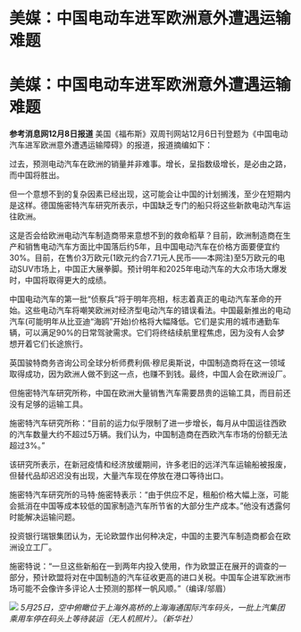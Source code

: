 # 美媒：中国电动车进军欧洲意外遭遇运输难题

# 美媒：中国电动车进军欧洲意外遭遇运输难题

**参考消息网12月8日报道** 美国《福布斯》双周刊网站12月6日刊登题为《中国电动汽车进军欧洲意外遭遇运输障碍》的报道，报道摘编如下：

过去，预测电动汽车在欧洲的销量并非难事。增长，呈指数级增长，是必由之路，而中国将胜出。

但一个意想不到的复杂因素已经出现，这可能会让中国的计划搁浅，至少在短期内是这样。德国施密特汽车研究所表示，中国缺乏专门的船只将这些新款电动汽车运往欧洲。

这是否会给欧洲电动汽车制造商带来意想不到的救命稻草？目前，欧洲制造商在生产和销售电动汽车方面比中国落后约5年，且中国电动汽车在价格方面要便宜约30%。目前，在售价3万欧元(1欧元约合7.71元人民币——本网注)至5万欧元的电动SUV市场上，中国正大展拳脚。预计明年和2025年电动汽车的大众市场大爆发时，中国将取得更大的成绩。

中国电动汽车的第一批“侦察兵”将于明年亮相，标志着真正的电动汽车革命的开始。这些电动汽车将嘲笑欧洲对经济型电动汽车的错误看法。中国最新推出的电动汽车(可能明年从比亚迪“海鸥”开始)价格将大幅降低。它们是实用的城市通勤车辆，可以满足90%的日常驾驶需求。它们将终结续航里程焦虑，因为没有人会梦想开着它们长途旅行。

英国骏特商务咨询公司全球分析师费利佩·穆尼奥斯说，中国制造商将在这一领域取得成功，因为欧洲人做不到这一点，也赚不到钱。最终，中国人会在欧洲设厂。

但施密特汽车研究所称，中国在欧洲大量销售汽车需要昂贵的运输工具，而目前还没有足够的运输工具。

施密特汽车研究所称：“目前的运力似乎限制了进一步增长，每月从中国运往西欧的汽车数量大约不超过5万辆。我们认为，中国制造商在西欧汽车市场的份额无法超过3%。”

该研究所表示，在新冠疫情和经济放缓期间，许多老旧的远洋汽车运输船被报废，但替代品却迟迟没有出现，大量汽车现在停放在港口等待出口。

施密特汽车研究所的马特·施密特表示：“由于供应不足，租船价格大幅上涨，可能会抵消在中国等成本较低的国家制造汽车所节省的大部分生产成本。”他没有透露何时能解决运输问题。

投资银行瑞银集团认为，无论欧盟作出何种决定，中国的主要汽车制造商都会在欧洲设立工厂。

施密特说：“一旦这些新船在一到两年内投入使用，作为欧盟正在展开的调查的一部分，预计欧盟将对在中国制造的汽车征收更高的进口关税。中国车企进军欧洲市场可能不会像许多评论人士预测的那样一帆风顺。”（编译/邬眉）

![](https://inews.gtimg.com/om_bt/ODIG3-o0w8n57seYTOjvEcxN1tuOlZnzJ0HFshmde84MQAA/1000)
_5月25日，空中俯瞰位于上海外高桥的上海海通国际汽车码头，一批上汽集团乘用车停在码头上等待装运（无人机照片）。（新华社）_


